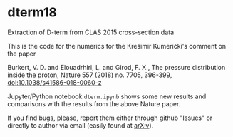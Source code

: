 # dterm18

Extraction of D-term from CLAS 2015 cross-section data


This is the code for the numerics for the
Krešimir Kumerički's comment on the paper

Burkert, V. D. and Elouadrhiri, L. and Girod, F. X.,
The pressure distribution inside the proton,
Nature 557 (2018) no. 7705, 396-399,
[doi:10.1038/s41586-018-0060-z](https://doi.org/10.1038/s41586-018-0060-z)


Jupyter/Python notebook ``dterm.ipynb`` shows some new results
and comparisons with the results from the above Nature paper.

If you find bugs, please, report them either through github "Issues" or directly to
author via email (easily found at [arXiv](http://arXiv.org)).
